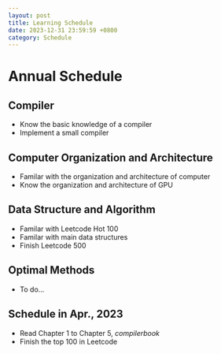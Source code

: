 ```yaml
---
layout: post
title: Learning Schedule
date: 2023-12-31 23:59:59 +0800
category: Schedule
---
```

# Annual Schedule<br>

## Compiler<br>
- Know the basic knowledge of a compiler<br>
- Implement a small compiler<br>

## Computer Organization and Architecture<br>
- Familar with the organization and architecture of computer<br>
- Know the organization and architecture of GPU<br>

## Data Structure and Algorithm<br>
- Familar with Leetcode Hot 100<br>
- Familar with main data structures<br>
- Finish Leetcode 500<br>

## Optimal Methods<br>
- To do...<br>

## Schedule in Apr., 2023
- Read Chapter 1 to Chapter 5, _compilerbook_<br>
- Finish the top 100 in Leetcode<br>
